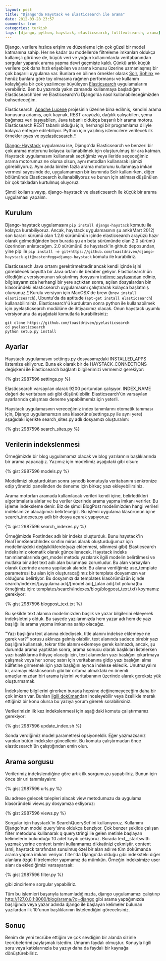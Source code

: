 ```yaml
---
layout: post
title: "Django'da Haystack ve Elasticsearch ile arama"
date: 2012-03-28 23:57
comments: true
categories: turkish
tags: [django, python, haystack, elasticsearch, fulltextsearch, arama] 
---
```


Django, verilere hızlıca erişim ve düzenleme için çok güzel bir model katmanına sahip. Her ne kadar bu modellerde filtreleme imkanları oldukça kullanışlı görünse de, büyük veri ve yoğun kullanımlarda veritabanından sorgular yaparak arama yapma devri geçmişte kaldı. Çünkü artık küçük verilere çok daha hızlı erişebilen ve arama konusu üzerine uzmanlaşmış bir çok başarılı uygulama var. Bunlara en bilinen örnekler olarak [Solr](http://lucene.apache.org/solr/), [Sphinx](http://sphinxsearch.com) ve henüz bunlara göre toy olmasına rağmen performansı ve kullanım kolaylığıyla bir çok yazılımcıyı büyüleyen [Elasticsearch](http://elasticsearch.org) uygulamalarını verebiliriz. Ben bu yazımda yakın zamanda kullanmaya başladığım Elasticsearch'den ve Elasticsearch'ü Django'da nasıl kullanabileceğimizden bahsedeceğim.

<!--more-->

Elasticsearch, [Apache Lucene](http://lucene.apache.org) projesinin üzerine bina edilmiş, kendini arama konusuna adamış, açık kaynak, REST arayüzlü, dağıtık çalışabilen, şema bağımsız veri taşıyabilen, Java tabanlı oldukça başarılı bir arama motoru. Elasticsearch REST tabanlı olduğu için, herhangi bir programlama diliyle kolayca entegre edilebiliyor. Python için yazılmış istemcilere verilecek ilk örnekler [pyes](http://github.com/aparo/pyes) ve [pyelasticsearch](http://github.com/rhec/pyelasticsearch).[*][1]

[Django-Haystack](http://haystacksearch.org/) uygulaması ise, Django'da Elasticsearch ve benzeri bir çok arama motorunu kolayca kullanabilmek için oluşturulmuş bir ara katman. Haystack uygulamasını kullanarak seçtiğimiz veya ileride seçeceğimiz arama motorumuz ne olursa olsun, aynı metodları kullanarak işimizi görebiliyoruz. Aynı anda birden fazla arama motorunu kullanmaya imkan vermesi sayesinde de, uygulamamızın bir kısmında Solr kullanırken, diğer bölümünde Elasticsearch kullanabiliyoruz ve bunun için atılması düşünülen bir çok takladan kurtulmuş oluyoruz.

Şimdi kolları sıvayıp, django-haystack ve elasticsearch ile küçük bir arama uygulaması yapalım.

## Kurulum

Django-haystack uygulamasını `pip install django-haystack` komutu ile kolayca kurabiliyoruz. Ancak, haystack uygulamasının şu anki(Mart 2012) son kararlı sürümü olan 1.2.6 sürümünün içinde elasticsearch arayüzü hazır olarak gelmediğinden ben burada şu an beta sürümünde olan 2.0 sürümü üzerinden anlatacağım. 2.0 sürümünü de haystack'in github deposundan, yine pip ile `pip install -e git+https://github.com/toastdriven/django-haystack.git@master#egg=django-haystack` komutu ile kurabiliriz.

Elasticsearch Java ortamı gerektirmektedir ancak kendi içinde işini görebilecek boyutta bir Java ortamı ile beraber geliyor. Elasticsearch'ün dilediğiniz versiyonunun sıkıştırılmış dosyasını [indirme sayfasından](http://www.elasticsearch.org/download/) edinip, bilgisayarınızda herhangi bir yere açtıktan sonra, açılan dosyalardan bin klasöründeki elasticsearch uygulamasını çalıştırarak kolayca başlatmış olursunuz.[*][2] Kurulu versiyon için MacOSX'de brew (`brew install elasticsearch`), Ubuntu'da da aptitude (`apt-get install elasticsearch`) kullanabilirsiniz. Elasticsearch'ü  kurduktan sonra python ile kullanabilmek için pyelasticsearch modülüne de ihtiyacımız olacak. Onun haystack uyumlu versiyonunu da aşağıdaki komutlarla kurabilirsiniz:

    git clone https://github.com/toastdriven/pyelasticsearch
    cd pyelasticsearch
    python setup.py install

## Ayarlar

Haystack uygulamasını settings.py dosyasımızdaki INSTALLED_APPS listemize ekliyoruz. Buna ek olarak bir de HAYSTACK_CONNECTIONS değişkeni ile Elasticsearch bağlantı bilgilerimizi vermemiz gerekiyor:

{% gist 2987596 settings.py %}

Elasticsearch varsayılan olarak 9200 portundan çalışıyor. INDEX_NAME değeri de veritabanı adı gibi düşünülebilir. Elasticsearch'ün varsayılan ayarlarında çalışması deneme yapabilmemiz için yeterli.

Haystack uygulamasının vereceğimiz index tanımlarını otomatik tanıması için, Django uygulamamızın ana klasörüne(settings.py ile aynı yere) aşağıdaki içerikte search_sites.py adlı dosyamızı oluşturalım:

{% gist 2987596 search_sites.py %}

## Verilerin indekslenmesi

Örneğimizde bir blog uygulamamız olacak ve blog yazılarının başlıklarında bir arama yapacağız. Yazımız için modelimiz aşağıdaki gibi olsun:

{% gist 2987596 models.py %}

Modelimizi oluşturduktan sonra syncdb komutuyla veritabanını senkronize edip yönetici panelinden de deneme için birkaç yazı ekleyebilirsiniz.

Arama motorları aramada kullanılacak verileri kendi içine, belirledikleri algoritmalarla alırlar ve bu veriler üzerinde arama yapma imkanı verirler. Bu işleme indeksleme denir. Biz de şimdi BlogPost modelimizden hangi verileri indeksimize alacağımızı belirteceğiz. Bu işlemi uygulama klasörünün içine search_indexes.py adlı bir dosya açarak yapıyoruz:

{% gist 2987596 search_indexes.py %}

Örneğimizde PostIndex adlı bir indeks oluşturduk. Bunu haystack'in RealTimeSearchIndex sınıfını miras alarak oluşturduğumuz için modelimizdeki değişikliklerde(yazı eklenmesi, silinmesi gibi) Elasticsearch indeksimiz otomatik olarak güncellenecek. Haystack indeks tanımlamalarında get_model metodu yazılarak ilgili modelin belirtilmesi ve mutlaka bir adet text adlı alan bulunması zorunludur. Bu alan varsayılan olarak üzerinde arama yapılacak alandır. Bu alana verdiğimiz use_template parametresi bu alan için oluşturacağımız bir template dosyamızın var olduğunu belirtiyor. Bu dosyamızı da templates klasörümüzün içinde search/indexes/[uygulama adı]/[model adı]_[alan adı].txt yoluna(bu örneğimiz için: templates/search/indexes/blog/blogpost_text.txt) koymamız gerekiyor:

{% gist 2987596 blogpost_text.txt %}

Bu şekilde text alanına modelimizden başlık ve yazar bilgilerini ekleyerek indeksletmiş olduk. Bu sayede yazılarımızda hem yazar adı hem de yazı başlığı ile arama yapma imkanına sahip olacağız.

"Yazı başlığını text alanına eklediysek, title alanını indekse eklemeye ne gerek var?" sorusu aklınıza gelmiş olabilir. text alanında sadece birebir yazı başlığını kullansak, tekrar title alanını eklemeye gerek kalmazdı, ancak, şu durumda arama yaptıktan sonra, arama sonucu olarak başlıkları listelerken yazı başlıklarına ihtiyaç olacağı için, text alanından yazı başlığını çıkartmaya çalışmak veya her sonuç satırı için veritabanına gidip yazı başlığını alma külfetine girmemek için yazı başlığını ayrıca indekse ekledik. Unutmayalım ki, aramayı elasticsearch gibi bir ortama almaktaki en önemli amaçlarımızdan biri arama işlerini veritabanının üzerinde alarak gereksiz yük oluşturmamak.

İndeksleme bilgilerini girerken burada hepsine değinemeyeceğim daha bir çok imkan var. Bunları [ilgili doküman](http://django-haystack.readthedocs.org/en/latest/searchindex_api.html)dan inceleyebilir veya özellikle merak ettiğiniz bir konu olursa bu yazıya yorum girerek sorabilirsiniz.

Verilerimizin ilk kez indekslenmesi için aşağıdaki komutu çalıştırmamız gerekiyor:

{% gist 2987596 update_index.sh %}

Sonda verdiğimiz model parametresi opsiyoneldir. Eğer yazmazsanız varolan bütün indeksler güncellenir. Bu komutu çalıştırmadan önce elasticsearch'ün çalıştığından emin olun.

## Arama sorgusu

Verilerimiz indekslendiğine göre artık ilk sorgumuzu yapabiliriz. Bunun için önce bir url tanımlayalım:

{% gist 2987596 urls.py %}

Bu adrese gelecek talepleri alacak view metodumuzu da uygulama klasöründeki views.py dosyamıza ekliyoruz:

{% gist 2987596 views.py %}

Sorgular için haystack'in SearchQuerySet'ini kullanıyoruz. Kullanımı Django'nun model query'sine oldukça benziyor. Çok benzer şekilde çalışan filter metodunu kullanarak q querystringi ile gelen metinle başlayan kelimelerin bulunduğu 10 adet kaydı çekiyoruz. Burada text__startswith yazmak yerine content ismini kullanmamız dikkatinizi çekmiştir. content ismi, haystack tarafından sunulmuş özel bir alan adı ve tüm dokümanda arama yapma imkanı veriyor. filter'da Django'da olduğu gibi indeksteki diğer alanlara özgü filtrelemeler yapmamız da mümkün. Örneğin indeksimize user alanı da eklediğimizi varsayarsak:

{% gist 2987596 filter.py %}

gibi zincirleme sorgular yapabiliriz.

Tüm bu işlemleri başarıyla tamamladığınızda, django uygulamamızı çalıştırıp http://127.0.0.1:8000/blog/arama/?q=django gibi arama yaptığımızda başlığında veya yazar adında django ile başlayan kelimeler bulunan yazılardan ilk 10'unun başlıklarının listelendiğini göreceksiniz.

## Sonuç

Benim de yeni tecrübe ettiğim ve çok sevdiğim bir alanda sizinle tecrübelerimi paylaşmak istedim. Umarım faydalı olmuştur. Konuyla ilgili soru veya katkılarınızla bu yazıyı daha da faydalı bir kaynağa dönüştürebiliriz.

[1]: http://www.elasticsearch.org/guide/appendix/clients.html "Diğer diller için liste [İngilizce]"
[2]: http://www.elasticsearch.org/guide/reference/setup/installation.html "Ayrıntılı bilgi [İngilizce]"
